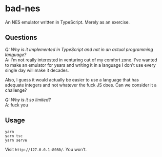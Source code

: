 # bad-nes

An NES emulator written in TypeScript. Merely as an exercise.

## Questions

*Q: Why is it implemented in TypeScript and not in an actual programming language?*<br>
A: I'm not really interested in venturing out of my comfort zone. I've wanted to make an emulator for years and writing it in a language I don't use every single day will make it decades.

Also, I guess it would actually be easier to use a language that has adequate integers and not whatever the fuck JS does. Can we consider it a challenge?

*Q: Why is it so limited?*<br>
A: fuck you

## Usage

```
yarn
yarn tsc
yarn serve
```
Visit `http://127.0.0.1:8080/`. You won't.
